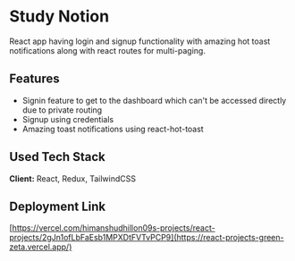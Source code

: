 # Study Notion

React app having login and signup functionality with amazing hot toast notifications along with react routes for multi-paging.

## Features

  - Signin feature to get to the dashboard which can't be accessed directly due to private routing
  - Signup using credentials
  - Amazing toast notifications using react-hot-toast


## Used Tech Stack

**Client:** React, Redux, TailwindCSS



## Deployment Link
 [https://vercel.com/himanshudhillon09s-projects/react-projects/2gJn1ofLbFaEsb1MPXDtFVTvPCP9](https://react-projects-green-zeta.vercel.app/)





